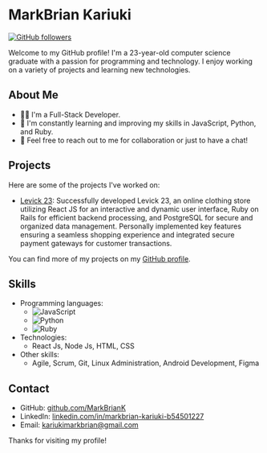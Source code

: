 # MarkBrian Kariuki

[![GitHub followers](https://img.shields.io/github/followers/MarkBrianK?label=Follow&style=social)](https://github.com/MarkBrianK)

Welcome to my GitHub profile! I'm a 23-year-old computer science graduate with a passion for programming and technology. I enjoy working on a variety of projects and learning new technologies.

## About Me

- 👩‍💻 I'm a Full-Stack Developer.
- 🌱 I'm constantly learning and improving my skills in JavaScript, Python, and Ruby.
- 💬 Feel free to reach out to me for collaboration or just to have a chat!

## Projects

Here are some of the projects I've worked on:

- [Levick 23](https://levick.africa): Successfully developed Levick 23, an online clothing store utilizing React JS for an interactive and dynamic user interface, Ruby on Rails for efficient backend processing, and PostgreSQL for secure and organized data management. Personally implemented key features ensuring a seamless shopping experience and integrated secure payment gateways for customer transactions.

You can find more of my projects on my [GitHub profile](https://github.com/MarkBrianK).

## Skills

- Programming languages:
  - ![JavaScript](https://img.shields.io/badge/JavaScript-★★★☆☆☆-yellow)
  - ![Python](https://img.shields.io/badge/Python-★★★☆☆☆-blue)
  - ![Ruby](https://img.shields.io/badge/Ruby-★★★☆☆☆-red)
- Technologies:
  - React Js, Node Js, HTML, CSS
- Other skills:
  - Agile, Scrum, Git, Linux Administration, Android Development, Figma



## Contact

- GitHub: [github.com/MarkBrianK](https://github.com/MarkBrianK)
- LinkedIn: [linkedin.com/in/markbrian-kariuki-b54501227](https://www.linkedin.com/in/markbrian-kariuki-b54501227)
- Email: kariukimarkbrian@gmail.com

Thanks for visiting my profile!
